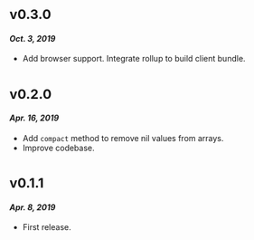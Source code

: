 # <sub>v0.3.0</sub>
#### _Oct. 3, 2019_
  * Add browser support. Integrate rollup to build client bundle.

# <sub>v0.2.0</sub>
#### _Apr. 16, 2019_
 * Add `compact` method to remove nil values from arrays.
 * Improve codebase.

# <sub>v0.1.1</sub>
#### _Apr. 8, 2019_
 * First release.
